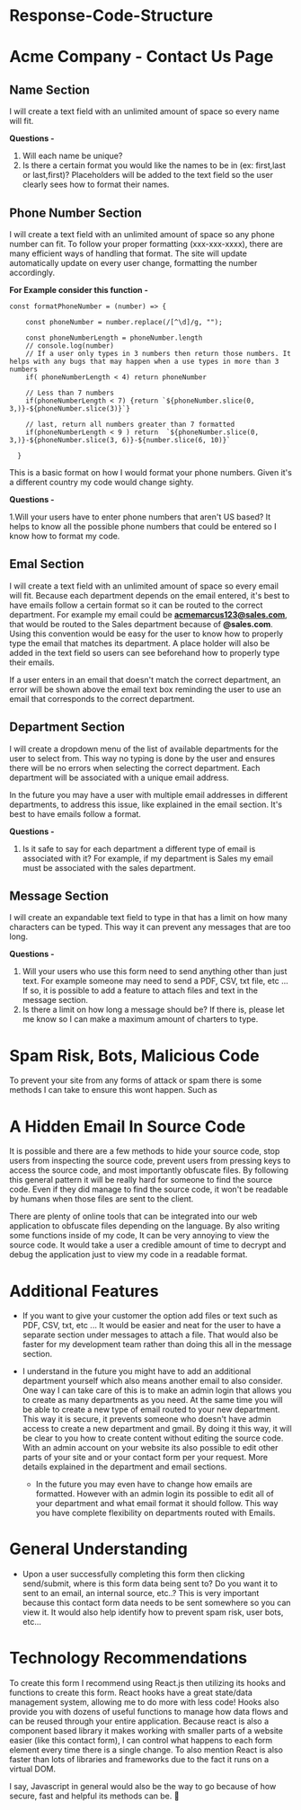 # Response-Code-Structure

# Acme Company - Contact Us Page

## Name Section

 I will create a text field with an unlimited amount of space so every name will fit.
 
  **Questions -**
  1. Will each name be unique?
  2. Is there a certain format you would like the names to be in (ex: first,last or last,first)? Placeholders will be added to the text field so the user clearly      sees how to format their names. 
  
## Phone Number Section

I will create a text field with an unlimited amount of space so any phone number can fit. To follow your proper formatting (xxx-xxx-xxxx), there are many efficient ways of handling that format. The site will update automatically update on every user change, formatting the number accordingly.

**For Example consider this function -**

```
const formatPhoneNumber = (number) => {

    const phoneNumber = number.replace(/[^\d]/g, "");

    const phoneNumberLength = phoneNumber.length
    // console.log(number)
    // If a user only types in 3 numbers then return those numbers. It helps with any bugs that may happen when a use types in more than 3 numbers
    if( phoneNumberLength < 4) return phoneNumber

    // Less than 7 numbers
    if(phoneNumberLength < 7) {return `${phoneNumber.slice(0, 3,)}-${phoneNumber.slice(3)}`}

    // last, return all numbers greater than 7 formatted
    if(phoneNumberLength < 9 ) return  `${phoneNumber.slice(0, 3,)}-${phoneNumber.slice(3, 6)}-${number.slice(6, 10)}`

  }
```

This is a basic format on how I would format your phone numbers. Given it's a different country my code would change sighty.

**Questions -**

 1.Will your users have to enter phone numbers that aren't US based? It helps to know all the possible phone numbers that could be entered so I know how to format my code. 

## Emal Section

I will create a text field with an unlimited amount of space so every email will fit. Because each department depends on the email entered, it's best to have emails follow a certain format so it can be routed to the correct department. For example my email could be **acmemarcus123@sales.com**, that would be routed to the Sales department because of **@sales.com**. Using this convention would be easy for the user to know how to properly type the email that matches its department. A place holder will also be added in the text field so users can see beforehand how to properly type their emails.

If a user enters in an email that doesn't match the correct department, an error will be shown above the email text box reminding the user to use an email that corresponds to the correct department. 

## Department Section

I will create a dropdown menu of the list of available departments for the user to select from. This way no typing is done by the user and ensures there will be no errors when selecting the correct department. Each department will be associated with a unique email address. 
 
In the future you may have a user with multiple email addresses in different departments, to address this issue, like explained in the email section. It's best to have emails follow a format.
 
 **Questions -**
  1. Is it safe to say for each department a different type of email is associated with it? For example, if my department is Sales my email must be associated with the sales department.

## Message Section

 I will create an expandable text field to type in that has a limit on how many characters can be typed. This way it can prevent any messages that are too long.

 **Questions -**
  1. Will your users who use this form need to send anything other than just text. For example someone may need to send  a PDF, CSV, txt file, etc ... If so, it      is possible to add a feature to attach files and text in the message section.
  2. Is there a limit on how long a message should be? If there is, please let me know so I can make a maximum amount of charters to type.

# Spam Risk, Bots, Malicious Code

To prevent your site from any forms of attack or spam there is some methods I can take to ensure this wont happen. Such as 
# A Hidden Email In Source Code

It is possible and there are a few methods to hide your source code, stop users from inspecting the source code, prevent users from pressing keys to access the source code, and most importantly obfuscate files. By following this general pattern it will be really hard for someone to find the source code. Even if they did manage to find the source code, it won't be readable by humans when those files are sent to the client. 

There are plenty of online tools that can be integrated into our web application to obfuscate files depending on the language. By also writing some functions inside of my code, It can be very annoying to view the source code. It would take a user a credible amount of time to decrypt and debug the application just to view my code in a readable format.

# Additional Features  
* If you want to give your customer the option add files or text such as PDF, CSV, txt, etc ... It would be easier and neat for the user to have a separate section under messages to attach a file. That would also be faster for my development team rather than doing this all in the message section. 

* I understand in the future you might have to add an additional department yourself which also means another email to also consider. One way I can take care of this is to make an admin login that allows you to create as many departments as you need. At the same time you will be able to create a new type of email routed to your new department. This way it is secure, it prevents someone who doesn't have admin access to create a new department and gmail. By doing it this way, it will be clear to you how to create content without editing the source code. With an admin account on your website its also possible to edit other parts of your site and or your contact form per your request. More details explained in the department and email sections.
    * In the future you may even have to change how emails are formatted. However with an admin login its possible to edit all of your department and what email     format it should follow. This way you have complete flexibility on departments routed with Emails.

# General Understanding 
* Upon a user successfully completing this form then clicking send/submit, where is this form data being sent to? Do you want it to sent to an email, an internal source, etc..? This is very important because this contact form data needs to be sent somewhere so you can view it. It would also help identify how to prevent spam risk, user bots, etc...

# Technology Recommendations
To create this form I recommend using React.js then utilizing its hooks and functions to create this form. React hooks have a great state/data management system, allowing me to do more with less code! Hooks also provide you with dozens of useful functions to manage how data flows and can be reused through your entire application. Because react is also a component based library it makes working with smaller parts of a website easier (like this contact form), I can control what happens to each form element every time there is a single change. To also mention React is also faster than lots of libraries and frameworks due to the fact it runs on a virtual DOM.

I say, Javascript in general would also be the way to go because of how secure, fast and helpful its methods can be. 🚀 


